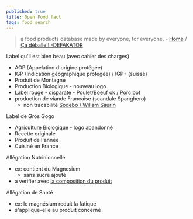 ```yaml
---
published: true
title: Open Food fact
tags: food search
---
```

> a food products database made by everyone, for everyone. - [Home](https://world.openfoodfacts.org) / [Ça déballe ! -DEFAKATOR](https://www.youtube.com/watch?v=BnP9AbA_kBU)

Label qu'il est bien beau (avec cahier des charges)
- AOP (Appelation d'origine protégée)
- IGP (Indication géographique protégée) / IGP+ (suisse)
- Produit de Montagne
- Production Biologique - nouveau logo
- Label rouge - disparate - Poulet/Boeuf ok / Porc bof
- production de viande Francaise (scandale Spanghero)
	- non tracabilité [Sodebo / Willam Saurin](https://youtu.be/BnP9AbA_kBU?t=2325)

Label de Gros Gogo
- Agriculture Biologique - logo abandonné
- Recette originale
- Produit de l'année
- Cuisiné en France

Allégation Nutrinionnelle
- ex: contient du Magnesium
	- sans sucre ajouté
- a verifier avec [la composition du produit](https://youtu.be/BnP9AbA_kBU?t=2642)

Allégation de Santé
- ex: le magnésium reduit la fatique
- s'applique-elle au produit concerné